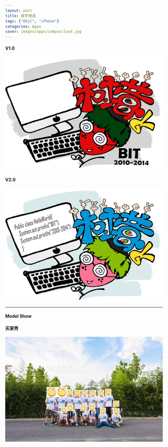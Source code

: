 ```yaml
---
layout: post
title: 数字报道
tags: ["ObjC", "iPhone"]
categories: Apps
cover: images/apps/campuscloud.jpg
---
```


#### V1.0 ####

![V1.0](/images/uniform/Tshirt0.jpg)


#### V2.0 ####
![V2.0](/images/uniform/Tshirt1.jpg)

---

#### Model Show ####
#### 买家秀 ####

![Show](/images/uniform/show.jpg)





